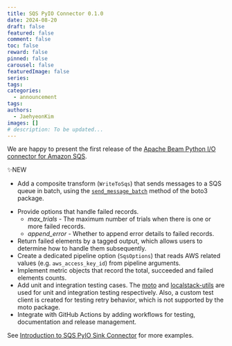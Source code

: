 ```yaml
---
title: SQS PyIO Connector 0.1.0
date: 2024-08-20
draft: false
featured: false
comment: false
toc: false
reward: false
pinned: false
carousel: false
featuredImage: false
series:
tags:
categories:
  - announcement
tags: 
authors:
  - JaehyeonKim
images: []
# description: To be updated...
---
```


We are happy to present the first release of the [Apache Beam Python I/O connector for Amazon SQS](https://github.com/beam-pyio/sqs_pyio).

✨NEW

- Add a composite transform (`WriteToSqs`) that sends messages to a SQS queue in batch, using the [`send_message_batch`](https://boto3.amazonaws.com/v1/documentation/api/latest/reference/services/sqs/client/send_message_batch.html) method of the boto3 package.


<!--more-->

- Provide options that handle failed records.
  - _max_trials_ - The maximum number of trials when there is one or more failed records.
  - _append_error_ - Whether to append error details to failed records.
- Return failed elements by a tagged output, which allows users to determine how to handle them subsequently.
- Create a dedicated pipeline option (`SqsOptions`) that reads AWS related values (e.g. `aws_access_key_id`) from pipeline arguments.
- Implement metric objects that record the total, succeeded and failed elements counts.
- Add unit and integration testing cases. The [moto](https://github.com/getmoto/moto) and [localstack-utils](https://docs.localstack.cloud/user-guide/tools/testing-utils/) are used for unit and integration testing respectively. Also, a custom test client is created for testing retry behavior, which is not supported by the moto package.
- Integrate with GitHub Actions by adding workflows for testing, documentation and release management.

See [Introduction to SQS PyIO Sink Connector](/blog/2024/sqs-pyio-intro/) for more examples.
